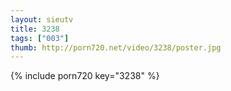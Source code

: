 ```yaml
--- 
layout: sieutv
title: 3238
tags: ["003"]
thumb: http://porn720.net/video/3238/poster.jpg
---
```

{% include porn720 key="3238" %} 
